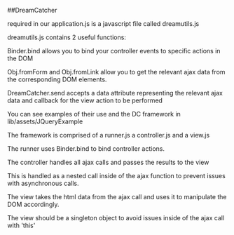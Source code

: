 ##DreamCatcher

required in our application.js is a javascript file called dreamutils.js

dreamutils.js contains 2 useful functions:

Binder.bind allows you to bind your controller events to specific actions in the DOM

Obj.fromForm and Obj.fromLink allow you to get the relevant ajax data from the corresponding DOM elements.

DreamCatcher.send accepts a data attribute representing the relevant ajax data and callback for the view action to be performed

You can see examples of their use and the DC framework in lib/assets/JQueryExample

The framework is comprised of a runner.js a controller.js and a view.js

The runner uses Binder.bind to bind controller actions.

The controller handles all ajax calls and passes the results to the view

This is handled as a nested call inside of the ajax function to prevent issues with asynchronous calls.

The view takes the html data from the ajax call and uses it to manipulate the DOM accordingly.

The view should be a singleton object to avoid issues inside of the ajax call with 'this'

